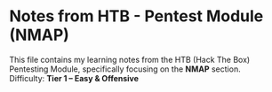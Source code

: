 # Notes from HTB - Pentest Module (NMAP)

This file contains my learning notes from the HTB (Hack The Box) Pentesting Module, specifically focusing on the **NMAP** section.  
Difficulty: **Tier 1 – Easy & Offensive**
